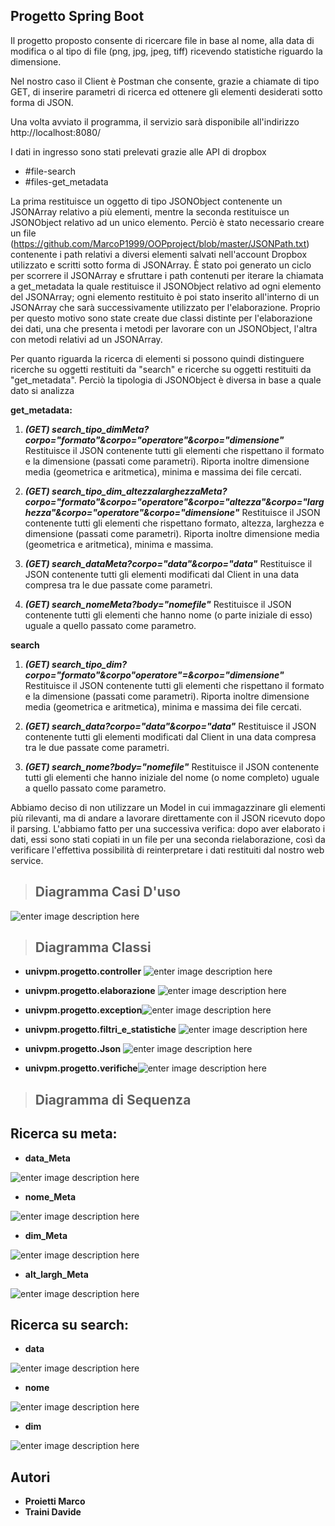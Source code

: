 
## Progetto Spring Boot 

Il progetto proposto consente di ricercare file in base al nome, alla data di modifica o al tipo di file (png, jpg, jpeg, tiff) ricevendo statistiche riguardo la dimensione. 

Nel nostro caso il Client è Postman che consente, grazie a chiamate di tipo GET, di inserire parametri di ricerca ed ottenere gli elementi desiderati sotto forma di JSON.

Una volta avviato il programma, il servizio sarà disponibile all'indirizzo http://localhost:8080/

I dati in ingresso sono stati prelevati grazie alle API di dropbox 
 - #file-search
 - #files-get_metadata

La prima restituisce un oggetto di tipo JSONObject contenente un JSONArray relativo a più elementi, mentre la seconda restituisce un  JSONObject relativo ad un unico elemento.
Perciò è stato necessario creare un file (https://github.com/MarcoP1999/OOPproject/blob/master/JSONPath.txt)  contenente i path relativi a diversi elementi salvati nell'account Dropbox utilizzato e scritti sotto forma di JSONArray. 
È stato poi generato un ciclo per scorrere il JSONArray e sfruttare i path contenuti per iterare la chiamata a get_metadata la quale restituisce il JSONObject relativo ad ogni elemento del JSONArray; ogni elemento restituito è poi stato inserito all'interno di un JSONArray che sarà successivamente utilizzato per l'elaborazione.
Proprio per questo motivo sono state create due classi distinte per l'elaborazione dei dati, una che presenta i metodi per lavorare con un JSONObject, l'altra con metodi relativi ad un JSONArray.


Per quanto riguarda la ricerca di elementi si possono quindi distinguere ricerche su oggetti restituiti da "search" e ricerche su oggetti restituiti da "get_metadata". 
Perciò la tipologia di JSONObject è diversa in base a quale dato si analizza 
 

**get_metadata:**

 1. ***(GET) search_tipo_dimMeta?corpo="formato"&corpo="operatore"&corpo="dimensione"***
Restituisce il JSON contenente tutti gli elementi che rispettano il formato e la dimensione (passati come parametri). Riporta inoltre dimensione media (geometrica e aritmetica), minima e massima dei file cercati.

 2. ***(GET) search_tipo_dim_altezzalarghezzaMeta?corpo="formato"&corpo="operatore"&corpo="altezza"&corpo="larghezza"&corpo="operatore"&corpo="dimensione"***
Restituisce il JSON contenente tutti gli elementi che rispettano formato, altezza, larghezza e dimensione (passati come parametri).  Riporta inoltre dimensione media (geometrica e aritmetica), minima e massima.



 3. ***(GET) search_dataMeta?corpo="data"&corpo="data"***
Restituisce il JSON contenente tutti gli elementi modificati dal Client in una data compresa tra le due passate come parametri.
 
 5. ***(GET) search_nomeMeta?body="nomefile"***
Restituisce il JSON contenente tutti gli elementi che hanno nome (o parte iniziale di esso) uguale a quello passato come parametro.



**search**

 

 1. ***(GET) search_tipo_dim?corpo="formato"&corpo"operatore"=&corpo="dimensione"***
Restituisce il JSON contenente tutti gli elementi che rispettano il formato e la dimensione (passati come parametri). Riporta inoltre dimensione media (geometrica e aritmetica), minima e massima
dei file cercati.

 3. ***(GET) search_data?corpo="data"&corpo="data"***
Restituisce il JSON contenente tutti gli elementi modificati dal Client in una data compresa tra le due passate come parametri.

 3. ***(GET) search_nome?body="nomefile"***
Restituisce il JSON contenente tutti gli elementi che hanno iniziale del nome (o nome completo) uguale a quello passato come parametro.


Abbiamo deciso di non utilizzare un Model in cui immagazzinare gli elementi più rilevanti, ma di andare a lavorare direttamente con il JSON ricevuto dopo il parsing. 
L'abbiamo fatto per una successiva verifica: dopo aver elaborato i dati, essi sono stati copiati in un file per una seconda rielaborazione, così da verificare l'effettiva possibilità di reinterpretare i dati restituiti dal nostro web service. 

    

> ## **Diagramma Casi D'uso**

![enter image description here](https://github.com/MarcoP1999/OOPproject/blob/master/src/UML/NewModel%20Use%20Case%20Diagram1.jpg)



> ## **Diagramma Classi**

 - **univpm.progetto.controller**
![enter image description here](https://github.com/MarcoP1999/OOPproject/blob/master/src/UML/Diagramma_Classi/Controller.png)

 - **univpm.progetto.elaborazione** ![enter image description here](https://github.com/MarcoP1999/OOPproject/blob/master/src/UML/Diagramma_Classi/elaborazione.png)
 - **univpm.progetto.exception**![enter image description here](https://github.com/MarcoP1999/OOPproject/blob/master/src/UML/Diagramma_Classi/Exception.png)
- **univpm.progetto.filtri_e_statistiche**
![enter image description here](https://github.com/MarcoP1999/OOPproject/blob/master/src/UML/Diagramma_Classi/Filtri_Statistiche.png)
- **univpm.progetto.Json**
![enter image description here](https://github.com/MarcoP1999/OOPproject/blob/master/src/UML/Diagramma_Classi/JSON.png)
 - **univpm.progetto.verifiche**![enter image description here](https://github.com/MarcoP1999/OOPproject/blob/master/src/UML/Diagramma_Classi/verifica.png)

> ## **Diagramma di Sequenza**



## Ricerca su meta:


 - **data_Meta**



![enter image description here](https://github.com/MarcoP1999/OOPproject/blob/master/src/UML/Diagramma_sequenze/sequenze_data_meta.png)
 - **nome_Meta**

![enter image description here](https://github.com/MarcoP1999/OOPproject/blob/master/src/UML/Diagramma_sequenze/sequenze_nome_meta.png)
 - **dim_Meta**



![enter image description here](https://github.com/MarcoP1999/OOPproject/blob/master/src/UML/Diagramma_sequenze/sequenze_dim_meta.png)
 - **alt_largh_Meta**



![enter image description here](https://github.com/MarcoP1999/OOPproject/blob/master/src/UML/Diagramma_sequenze/sequenze_alt_largh_meta.png)

## Ricerca su search:
 - **data**

![enter image description here](https://github.com/MarcoP1999/OOPproject/blob/master/src/UML/Diagramma_sequenze/sequenze_data_search.png)
 - **nome**


![enter image description here](https://github.com/MarcoP1999/OOPproject/blob/master/src/UML/Diagramma_sequenze/sequenze_nome_search.png)
 - **dim**


![enter image description here](https://github.com/MarcoP1999/OOPproject/blob/master/src/UML/Diagramma_sequenze/sequenze_dim_search.png)


## Autori

 - **Proietti Marco** 
 - **Traini Davide** 


<!--stackedit_data:
eyJoaXN0b3J5IjpbLTkxMTQ0MjUwLDEzOTQwOTkzNDYsMTg1Mz
k5MTg0NywtMTExOTQ4MTY3OSwtNTc4MjczNTY5LDE1Njg0MTY4
ODksMTQxMTk5NDU4MSwxMzk4ODg2MjQ0LC04MTk0Njc2NjAsLT
ExNjAxNjQ5ODAsLTE2NjE0MDg4ODUsOTU5NjE2Njc0LDEzNTcy
NDYyNSwxNDk4MDQyMDc4LC02OTEyMTIyMTIsMjYyNjIyMjE3LC
0yNDMyMDk5ODksNTU5MDczMDU0LDg3MjcxMTUyOCwtMjEwODk5
OTI1MF19
-->